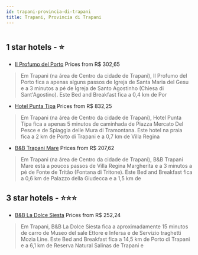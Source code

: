 ```yaml
---
id: trapani-provincia-di-trapani
title: Trapani, Provincia di Trapani
---
```


<center><img src="https://i.travelapi.com/hotels/29000000/28070000/28067700/28067672/ae67489f_z.jpg" alt="" /></center>


##  1 star hotels - ⭐️

-    [Il Profumo del Porto](https://www.hurb.com/br/aud/https://www.hurb.com/br/hotels/trapani/il-profumo-del-porto-HT-L60I?cmp=18055) Prices from R$ 302,65
   > Em Trapani (na área de Centro da cidade de Trapani), Il Profumo del Porto fica a apenas alguns passos de Igreja de Santa Maria del Gesu e a 3 minutos a pé de Igreja de Santo Agostinho (Chiesa di Sant'Agostino).  Este Bed and Breakfast fica a 0,4 km de Por
-    [Hotel Punta Tipa](https://www.hurb.com/br/aud/https://www.hurb.com/br/hotels/trapani/hotel-punta-tipa-HT-OIJM?cmp=18055) Prices from R$ 832,25
   > Em Trapani (na área de Centro da cidade de Trapani), Hotel Punta Tipa fica a apenas 5 minutos de caminhada de Piazza Mercato Del Pesce e de Spiaggia delle Mura di Tramontana.  Este hotel na praia fica a 2 km de Porto di Trapani e a 0,7 km de Villa Regina 
-    [B&B Trapani Mare](https://www.hurb.com/br/aud/https://www.hurb.com/br/hotels/trapani/b-b-trapani-mare-HT-ECF3?cmp=18055) Prices from R$ 207,62
   > Em Trapani (na área de Centro da cidade de Trapani), B&B Trapani Mare está a poucos passos de Villa Regina Margherita e a 3 minutos a pé de Fonte de Tritão (Fontana di Tritone).  Este Bed and Breakfast fica a 0,6 km de Palazzo della Giudecca e a 1,5 km de

##  3 star hotels - ⭐️⭐️⭐️

-    [B&B La Dolce Siesta](https://www.hurb.com/br/aud/https://www.hurb.com/br/hotels/trapani/b-b-la-dolce-siesta-HT-LXAQ?cmp=18055) Prices from R$ 252,24
   > Em Trapani, B&B La Dolce Siesta fica a aproximadamente 15 minutos de carro de Museo del sale Ettore e Infersa e de Servizio traghetti Mozia Line.  Este Bed and Breakfast fica a 14,5 km de Porto di Trapani e a 6,1 km de Reserva Natural Salinas de Trapani e
